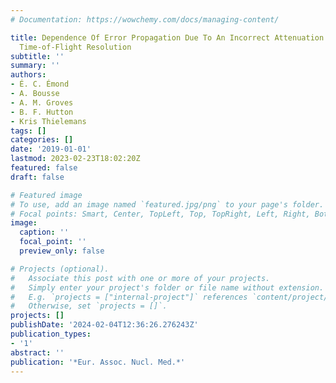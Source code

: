 ```yaml
---
# Documentation: https://wowchemy.com/docs/managing-content/

title: Dependence Of Error Propagation Due To An Incorrect Attenuation Map On PET
  Time-of-Flight Resolution
subtitle: ''
summary: ''
authors:
- É. C. Émond
- A. Bousse
- A. M. Groves
- B. F. Hutton
- Kris Thielemans
tags: []
categories: []
date: '2019-01-01'
lastmod: 2023-02-23T18:02:20Z
featured: false
draft: false

# Featured image
# To use, add an image named `featured.jpg/png` to your page's folder.
# Focal points: Smart, Center, TopLeft, Top, TopRight, Left, Right, BottomLeft, Bottom, BottomRight.
image:
  caption: ''
  focal_point: ''
  preview_only: false

# Projects (optional).
#   Associate this post with one or more of your projects.
#   Simply enter your project's folder or file name without extension.
#   E.g. `projects = ["internal-project"]` references `content/project/deep-learning/index.md`.
#   Otherwise, set `projects = []`.
projects: []
publishDate: '2024-02-04T12:36:26.276243Z'
publication_types:
- '1'
abstract: ''
publication: '*Eur. Assoc. Nucl. Med.*'
---
```

